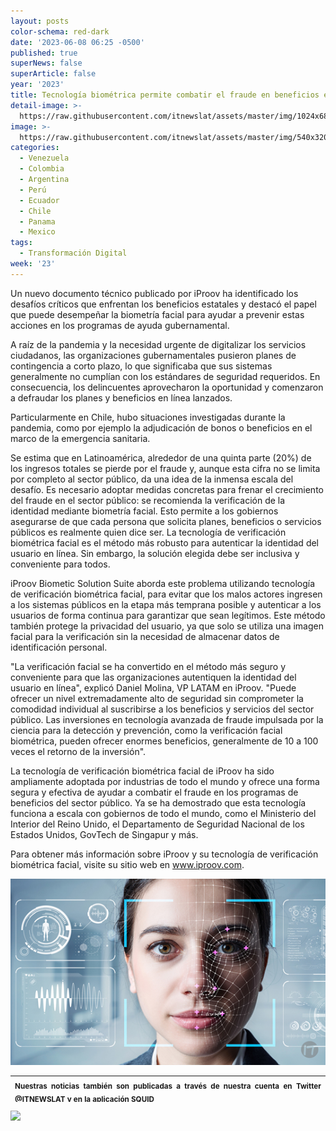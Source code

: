 ```yaml
---
layout: posts
color-schema: red-dark
date: '2023-06-08 06:25 -0500'
published: true
superNews: false
superArticle: false
year: '2023'
title: Tecnología biométrica permite combatir el fraude en beneficios estatales
detail-image: >-
  https://raw.githubusercontent.com/itnewslat/assets/master/img/1024x680/ReconocimientoFacial-g.jpg
image: >-
  https://raw.githubusercontent.com/itnewslat/assets/master/img/540x320/ReconocimientoFacial-p.jpg
categories:
  - Venezuela
  - Colombia
  - Argentina
  - Perú
  - Ecuador
  - Chile
  - Panama
  - Mexico
tags:
  - Transformación Digital
week: '23'
---
```

Un nuevo documento técnico publicado por iProov ha identificado los desafíos críticos que enfrentan los beneficios estatales y destacó el papel que puede desempeñar la biometría facial para ayudar a prevenir estas acciones en los programas de ayuda gubernamental.
 
A raíz de la pandemia y la necesidad urgente de digitalizar los servicios ciudadanos, las organizaciones gubernamentales pusieron planes de contingencia a corto plazo, lo que significaba que sus sistemas generalmente no cumplían con los estándares de seguridad requeridos. En consecuencia, los delincuentes aprovecharon la oportunidad y comenzaron a defraudar los planes y beneficios en línea lanzados.
 
Particularmente en Chile, hubo situaciones investigadas durante la pandemia, como por ejemplo la adjudicación de bonos o beneficios en el marco de la emergencia sanitaria.
 
Se estima que en Latinoamérica, alrededor de una quinta parte (20%) de los ingresos totales se pierde por el fraude y, aunque esta cifra no se limita por completo al sector público, da una idea de la inmensa escala del desafío.  Es necesario adoptar medidas concretas para frenar el crecimiento del fraude en el sector público: se recomienda la verificación de la identidad mediante biometría facial. Esto permite a los gobiernos asegurarse de que cada persona que solicita planes, beneficios o servicios públicos es realmente quien dice ser. La tecnología de verificación biométrica facial es el método más robusto para autenticar la identidad del usuario en línea. Sin embargo, la solución elegida debe ser inclusiva y conveniente para todos.
 
iProov Biometic Solution Suite aborda este problema utilizando tecnología de verificación biométrica facial, para evitar que los malos actores ingresen a los sistemas públicos en la etapa más temprana posible y autenticar a los usuarios de forma continua para garantizar que sean legítimos. Este método también protege la privacidad del usuario, ya que solo se utiliza una imagen facial para la verificación sin la necesidad de almacenar datos de identificación personal.
 
"La verificación facial se ha convertido en el método más seguro y conveniente para que las organizaciones autentiquen la identidad del usuario en línea", explicó Daniel Molina, VP LATAM en iProov. "Puede ofrecer un nivel extremadamente alto de seguridad sin comprometer la comodidad individual al suscribirse a los beneficios y servicios del sector público. Las inversiones en tecnología avanzada de fraude impulsada por la ciencia para la detección y prevención, como la verificación facial biométrica, pueden ofrecer enormes beneficios, generalmente de 10 a 100 veces el retorno de la inversión".
 
La tecnología de verificación biométrica facial de iProov ha sido ampliamente adoptada por industrias de todo el mundo y ofrece una forma segura y efectiva de ayudar a combatir el fraude en los programas de beneficios del sector público.  Ya se ha demostrado que esta tecnología funciona a escala con gobiernos de todo el mundo, como el Ministerio del Interior del Reino Unido, el Departamento de Seguridad Nacional de los Estados Unidos, GovTech de Singapur y más.
 
Para obtener más información sobre iProov y su tecnología de verificación biométrica facial, visite su sitio web en www.iproov.com.
 
![](https://raw.githubusercontent.com/itnewslat/assets/master/img/540x320/ReconocimientoFacial-p.jpg)

<table style="height: 42px;" width="569">
<tbody>
<tr>
<td style="text-align: justify;"><sub><strong>Nuestras noticias también son publicadas a través de nuestra cuenta en Twitter <a href="https://twitter.com/itnewslat?lang=es">@ITNEWSLAT</a> y en la aplicación <a href="https://squidapp.co/en/">SQUID</a></strong></sub></td>
</tr>
</tbody>
</table>
<img src="https://tracker.metricool.com/c3po.jpg?hash=56f88a41e39ab42c063cc51676587a04"/>